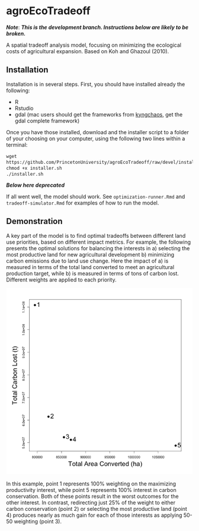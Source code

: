 # agroEcoTradeoff

___Note___: ___This is the development branch. Instructions below are likely to be broken.___ 

A spatial tradeoff analysis model, focusing on minimizing the ecological costs of agricultural expansion.  Based on Koh and Ghazoul (2010). 

## Installation

Installation is in several steps. First, you should have installed already the following: 

  + R
  + Rstudio
  + gdal (mac users should get the frameworks from [kyngchaos](http://www.kyngchaos.com/software/frameworks), get the gdal complete framework)

Once you have those installed, download and the installer script to a folder of your choosing on your computer, using the following two lines within a terminal: 

```
wget https://github.com/PrincetonUniversity/agroEcoTradeoff/raw/devel/installer.sh
chmod +x installer.sh
./installer.sh
```

___Below here deprecated___

If all went well, the model should work.  See `optimization-runner.Rmd` and `tradeoff-simulator.Rmd` for examples of how to run the model. 

## Demonstration

A key part of the model is to find optimal tradeoffs between different land use priorities, based on different impact metrics.  For example, the following presents the optimal solutions for balancing the interests in a) selecting the most productive land for new agricultural development b) minimizing carbon emissions due to land use change. Here the impact of a) is measured in terms of the total land converted to meet an agricultural production target, while b) is measured in terms of tons of carbon lost. Different weights are applied to each priority. 

![pareto front](external/presentations/agc_pareto.png)

In this example, point 1 represents 100% weighting on the maximizing productivity interest, while point 5 represents 100% interest in carbon conservation. Both of these points result in the worst outcomes for the other interest. In contrast, redirecting just 25% of the weight to either carbon conservation (point 2) or selecting the most productive land (point 4) produces nearly as much gain for each of those interests as applying 50-50 weighting (point 3).  


